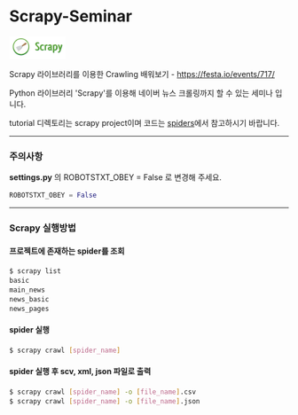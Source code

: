 # Scrapy-Seminar
<img src="./scrapy_image.png" alt="scrapy" style="zoom:10%;" />

Scrapy 라이브러리를 이용한 Crawling 배워보기 - https://festa.io/events/717/

Python 라이브러리 'Scrapy'를 이용해 네이버 뉴스 크롤링까지 할 수 있는 세미나 입니다.

tutorial 디렉토리는 scrapy project이며 코드는 [spiders](https://github.com/ShinWoongBi/Scrapy-Seminar/tree/master/tutorial/tutorial/spiders)에서 참고하시기 바랍니다.

***

### 주의사항

**settings.py** 의 ROBOTSTXT_OBEY = False 로 변경해 주세요.

```python
ROBOTSTXT_OBEY = False
```

***

### Scrapy 실행방법

#### 프로젝트에 존재하는 spider를 조회

```bash
$ scrapy list
basic
main_news
news_basic
news_pages
```

#### spider 실행

~~~bash
$ scrapy crawl [spider_name]
~~~

#### spider 실행 후 scv, xml, json 파일로 출력

~~~bash
$ scrapy crawl [spider_name] -o [file_name].csv
$ scrapy crawl [spider_name] -o [file_name].json
~~~

